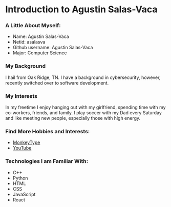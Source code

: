 <!-- Header - "A little about myself" -->

# Introduction to Agustin Salas-Vaca

<!-- Mini Header - "My Background" -->

### A Little About Myself:

<!-- Unordered bulleted list with: name, netid, github username, major -->

- Name: Agustin Salas-Vaca
- Netid: asalasva
- Github username: Agustin Salas-Vaca
- Major: Computer Science

<!-- Mini Header - "My Background" -->

### My Background

<!-- paragraph (one sentence) about my background -->

I hail from Oak Ridge, TN. I have a background in cybersecurity, however, recently switched over to software development.

<!-- Mini Header - "My Interests" -->

### My Interests

<!-- paragraph (one sentence) about my interests -->

In my freetime I enjoy hanging out with my girlfriend, spending time with my co-workers, friends, and family. I play soccer with my Dad every Saturday and like meeting new people, especially those with high energy.

<!-- Mini Header - "More Hobbies and Interests" -->

### Find More Hobbies and Interests:

<!-- link to another HTML page with hobbies and interest -->

- [MonkeyType](https://monkeytype.com/)
- [YouTube](https://www.youtube.com/)

<!-- Mini Header - "Technologies I am familiar with" -->

### Technologies I am Familiar With:

<!-- Unordered bulleted list with the technologies I am familiar with -->

- C++
- Python
- HTML
- CSS
- JavaScript
- React
